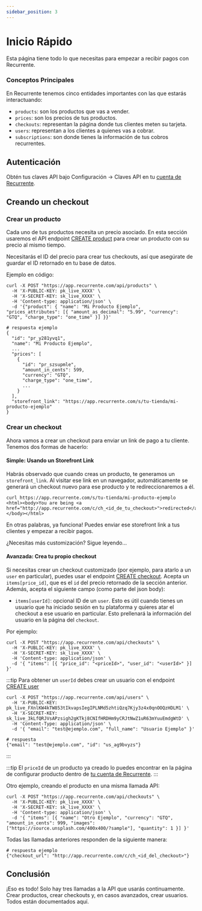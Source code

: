 ```yaml
---
sidebar_position: 3
---
```


# Inicio Rápido

Esta página tiene todo lo que necesitas para empezar a recibir pagos con
Recurrente.

### Conceptos Principales

En Recurrente tenemos cinco entidades importantes con las que estarás
interactuando:

- `products`: son los productos que vas a vender.
- `prices`: son los precios de tus productos.
- `checkouts`: representan la página donde tus clientes meten su tarjeta.
- `users`: representan a los clientes a quienes vas a cobrar.
- `subscriptions`: son donde tienes la información de tus cobros recurrentes.

## Autenticación

Obtén tus claves API bajo Configuración -> Claves API en tu [cuenta de Recurrente](https://app.recurrente.com).

## Creando un checkout

### Crear un producto

Cada uno de tus productos necesita un precio asociado. En esta sección usaremos
el API endpoint [CREATE product](#) para crear un producto con su precio al
mismo tiempo.

Necesitarás el ID del precio para crear tus checkouts, así que asegúrate de
guardar el ID retornado en tu base de datos.

Ejemplo en código:

```shell
curl -X POST "https://app.recurrente.com/api/products" \
  -H 'X-PUBLIC-KEY: pk_live_XXXX' \
  -H 'X-SECRET-KEY: sk_live_XXXX' \
  -H 'Content-type: application/json' \
  -d '{"product": { "name": "Mi Producto Ejemplo", "prices_attributes": [{ "amount_as_decimal": "5.99", "currency": "GTQ", "charge_type": "one_time" }] }}'
```

```shell
# respuesta ejemplo
{
  "id": "pr_y281yvq1",
  "name": "Mi Producto Ejemplo",
  ...
  "prices": [
    {
      "id": "pr_szsupmle",
      "amount_in_cents": 599,
      "currency": "GTQ",
      "charge_type": "one_time",
      ...
    }
  ],
  "storefront_link": "https://app.recurrente.com/s/tu-tienda/mi-producto-ejemplo"
}
```

### Crear un checkout

Ahora vamos a crear un checkout para enviar un link de pago a tu cliente.
Tenemos dos formas de hacerlo:

#### Simple: Usando un Storefront Link

Habrás observado que cuando creas un producto, te generamos un
`storefront_link`. Al visitar ese link en un navegador, automáticamente se
generará un checkout nuevo para ese producto y te redireccionaremos a él.

```shell
curl https://app.recurrente.com/s/tu-tienda/mi-producto-ejemplo
<html><body>You are being <a href="http://app.recurrente.com/c/ch_<id_de_tu_checkout>">redirected</a>.</body></html>
```

En otras palabras, ya funciona! Puedes enviar ese storefront link a tus
clientes y empezar a recibir pagos.

¿Necesitas más customización? Sigue leyendo...

#### Avanzada: Crea tu propio checkout

Si necesitas crear un checkout customizado (por ejemplo, para atarlo a un `user` en particular), puedes usar el endpoint [CREATE checkout](#). Acepta un `items[price_id]`, que es el `id` del precio retornado de la sección anterior. Además, acepta el siguiente campo (como parte del json body):

- `items[userId]`: opcional ID de un `user`. Esto es útil cuando tienes un usuario que ha iniciado sesión en tu plataforma y quieres atar el checkout a ese usuario en particular. Esto prellenará la información del usuario en la página del `checkout`.

Por ejemplo:

```shell
curl -X POST "https://app.recurrente.com/api/checkouts" \
  -H 'X-PUBLIC-KEY: pk_live_XXXX' \
  -H 'X-SECRET-KEY: sk_live_XXXX' \
  -H 'Content-type: application/json' \
  -d '{ "items": [{ "price_id": "<priceId>", "user_id": "<userId>" }] }'
```

:::tip
Para obtener un `userId` debes crear un usuario con el endpoint [CREATE user](#)

```shell
curl -X POST "https://app.recurrente.com/api/users" \
  -H 'X-PUBLIC-KEY: pk_live_FXnlKW4kTW853tIkvapsIegIPLNMd5zhtiQzq7Kjy3z4x0qnOOQzHDLM1' \
  -H 'X-SECRET-KEY: sk_live_3kLfQRJVsAPzsigh2gKTkj8CNIfHRDHm9yCRJtNwZ1uR63mYuuEmdgWtD' \
  -H 'Content-Type: application/json' \
  -d '{ "email": "test@ejemplo.com", "full_name": "Usuario Ejemplo" }'

# respuesta
{"email": "test@ejemplo.com", "id": "us_ag9bvyzs"}
```
:::

:::tip
El `priceId` de un producto ya creado lo puedes encontrar en la página de configurar producto dentro de [tu cuenta de Recurrente](https://app.recurrente.com).
:::

Otro ejemplo, creando el producto en una misma llamada API:

```shell
curl -X POST "https://app.recurrente.com/api/checkouts" \
  -H 'X-PUBLIC-KEY: pk_live_XXXX' \
  -H 'X-SECRET-KEY: sk_live_XXXX' \
  -H 'Content-type: application/json' \
  -d '{ "items": [{ "name": "Otro Ejemplo", "currency": "GTQ", "amount_in_cents": 999, "images": ["https://source.unsplash.com/400x400/?sample"], "quantity": 1 }] }'
```


Todas las llamadas anteriores responden de la siguiente manera:

```shell
# respuesta ejemplo
{"checkout_url": "http://app.recurrente.com/c/ch_<id_del_checkout>"}
```

## Conclusión

¡Eso es todo! Solo hay tres llamadas a la API que usarás continuamente. Crear productos, crear checkouts y, en casos avanzados, crear usuarios. Todos están documentados aquí.
